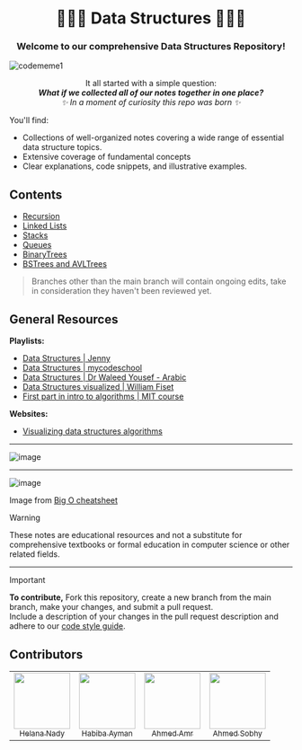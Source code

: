 <div align = "center" >
    
# 👩🏽‍💻 Data Structures 👨🏽‍💻
</div>

<div align = "center" >
	
  ### Welcome to our comprehensive Data Structures Repository!
</div>

![codememe1](https://github.com/HelanaNady/DataStructure/assets/137416623/1b41fe83-1817-479d-a26f-752f6b6556fc)

<div align = "center">

It all started with a simple question: <br/>
_**What if we collected all of our notes together in one place?**_ <br/>
_✨ In a moment of curiosity this repo was born ✨_ 
</div>

You'll find:
- Collections of well-organized notes covering a wide range of essential data structure topics. 
- Extensive coverage of fundamental concepts
- Clear explanations, code snippets, and illustrative examples.

## **Contents** 
- [Recursion](Recursion.md) 
- [Linked Lists](https://github.com/HelanaNady/DataStructure/blob/main/LinkedList.md)
- [Stacks](https://github.com/HelanaNady/DataStructure/blob/main/Stacks.md)
- [Queues](https://github.com/HelanaNady/DataStructure/blob/main/Queues.md)
- [BinaryTrees](https://github.com/HelanaNady/DataStructure/blob/main/BinaryTrees.md)
- [BSTrees and AVLTrees](https://github.com/HelanaNady/DataStructure/blob/main/ValueOrientedTrees.md)

> Branches other than the main branch will contain ongoing edits, take in consideration they haven't been reviewed yet.

## General Resources 
**Playlists:**
- [Data Structures | Jenny](https://www.youtube.com/watch?v=AT14lCXuMKI&list=PLdo5W4Nhv31bbKJzrsKfMpo_grxuLl8LU)
- [Data Structures | mycodeschool](https://www.youtube.com/playlist?list=PL2_aWCzGMAwI3W_JlcBbtYTwiQSsOTa6P)
- [Data Structures | Dr Waleed Yousef - Arabic](https://www.youtube.com/watch?v=cGgzFPRLl4o&list=PLoK2Lr1miEm-5zCzKE8siQezj9rvQlnca)
- [Data Structures visualized | William Fiset](https://www.youtube.com/watch?v=Qmt0QwzEmh0&list=PLDV1Zeh2NRsB6SWUrDFW2RmDotAfPbeHu)
- [First part in intro to algorithms | MIT course](https://www.youtube.com/watch?v=ZA-tUyM_y7s&list=PLUl4u3cNGP63EdVPNLG3ToM6LaEUuStEY) 

**Websites:**
- [Visualizing data structures algorithms](https://visualgo.net/en)
  
---
![image](https://github.com/HelanaNady/DataStructure/assets/84867341/23bfef84-5e68-4e0f-89df-cb720a5ce4fa)

----
![image](https://github.com/HelanaNady/DataStructure/assets/84867341/d1f5b454-8d14-4e5a-a679-99c94c7aa3a6)

Image from [Big O cheatsheet](https://www.bigocheatsheet.com/)

> [!warning]
> These notes are educational resources and not a substitute for comprehensive textbooks or formal education in computer science or other related fields.

---

> [!IMPORTANT] 
> **To contribute,** Fork this repository, create a new branch from the main branch, make your changes, and submit a pull request. <br/>
> Include a description of your changes in the pull request description and adhere to our [code style guide](https://github.com/HelanaNady/DataStructures/blob/main/styleGuideline.md).

## Contributors  

<table>
<tr>
  <td align = "center"> 
	<a href = "https://github.com/HelanaNady">
	  <img src = "https://github.com/HelanaNady.png" width = 100>
	  <br />
	  <sub> Helana Nady</sub>
	</a>
  </td>
  <td align = "center"> 
	<a href = "https://github.com/habibayman">
	  <img src = "https://github.com/habibayman.png" width = 100>
	  <br />
	  <sub> Habiba Ayman </sub>
	</a>
  </td>
  <td align = "center"> 
	<a href = "https://github.com/AhmedAmrNabil">
	  <img src = "https://github.com/AhmedAmrNabil.png" width = 100>
	  <br />
	  <sub> Ahmed Amr </sub>
	</a>
  </td>
  <td align = "center"> 
	<a href = "https://github.com/AhmedSobhy01">
	  <img src = "https://github.com/AhmedSobhy01.png" width = 100>
	  <br />
	  <sub> Ahmed Sobhy </sub>
	</a>
  </td>
</tr>
</table>

